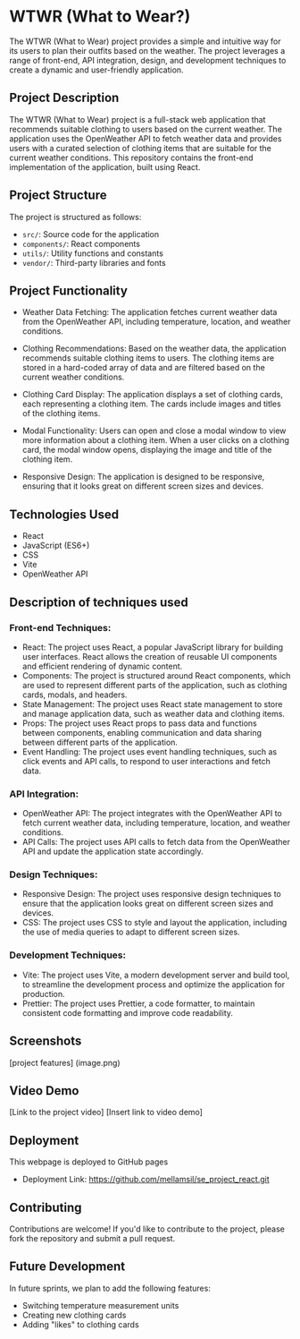 # WTWR (What to Wear?)

The WTWR (What to Wear) project provides a simple and intuitive way for its users to plan their outfits based on the weather. The project leverages a range of front-end, API integration, design, and development techniques to create a dynamic and user-friendly application.

## Project Description

The WTWR (What to Wear) project is a full-stack web application that recommends suitable clothing to users based on the current weather. The application uses the OpenWeather API to fetch weather data and provides users with a curated selection of clothing items that are suitable for the current weather conditions. This repository contains the front-end implementation of the application, built using React.

## Project Structure

The project is structured as follows:

- `src/`: Source code for the application
- `components/`: React components
- `utils/`: Utility functions and constants
- `vendor/`: Third-party libraries and fonts

## Project Functionality

- Weather Data Fetching: The application fetches current weather data from the OpenWeather API, including temperature, location, and weather conditions.

- Clothing Recommendations: Based on the weather data, the application recommends suitable clothing items to users. The clothing items are stored in a hard-coded array of data and are filtered based on the current weather conditions.

- Clothing Card Display: The application displays a set of clothing cards, each representing a clothing item. The cards include images and titles of the clothing items.

- Modal Functionality: Users can open and close a modal window to view more information about a clothing item. When a user clicks on a clothing card, the modal window opens, displaying the image and title of the clothing item.

- Responsive Design: The application is designed to be responsive, ensuring that it looks great on different screen sizes and devices.

## Technologies Used

- React
- JavaScript (ES6+)
- CSS
- Vite
- OpenWeather API

## Description of techniques used

### Front-end Techniques:

- React: The project uses React, a popular JavaScript library for building user interfaces. React allows the creation of reusable UI components and efficient rendering of dynamic content.
- Components: The project is structured around React components, which are used to represent different parts of the application, such as clothing cards, modals, and headers.
- State Management: The project uses React state management to store and manage application data, such as weather data and clothing items.
- Props: The project uses React props to pass data and functions between components, enabling communication and data sharing between different parts of the application.
- Event Handling: The project uses event handling techniques, such as click events and API calls, to respond to user interactions and fetch data.

### API Integration:

- OpenWeather API: The project integrates with the OpenWeather API to fetch current weather data, including temperature, location, and weather conditions.
- API Calls: The project uses API calls to fetch data from the OpenWeather API and update the application state accordingly.

### Design Techniques:

- Responsive Design: The project uses responsive design techniques to ensure that the application looks great on different screen sizes and devices.
- CSS: The project uses CSS to style and layout the application, including the use of media queries to adapt to different screen sizes.

### Development Techniques:

- Vite: The project uses Vite, a modern development server and build tool, to streamline the development process and optimize the application for production.
- Prettier: The project uses Prettier, a code formatter, to maintain consistent code formatting and improve code readability.

## Screenshots

[project features] (image.png)

## Video Demo

[Link to the project video] [Insert link to video demo]

## Deployment

This webpage is deployed to GitHub pages

- Deployment Link: https://github.com/mellamsil/se_project_react.git

## Contributing

Contributions are welcome! If you'd like to contribute to the project, please fork the repository and submit a pull request.

## Future Development

In future sprints, we plan to add the following features:

- Switching temperature measurement units
- Creating new clothing cards
- Adding "likes" to clothing cards
